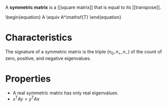 A **symmetric matrix** is a [[square matrix]] that is equal to its [[transpose]].

\begin{equation}
A \equiv A^\mathsf{T}
\end{equation}



# Characteristics

The signature of a symmetric matrix is the triple $(n_0, n_+, n_-)$ of the count of zero, positive, and negative eigenvalues.

 
# Properties

* A real symmetric matrix has only real eigenvalues.
* $x^\mathsf{T} A y = y^\mathsf{T} A x$

